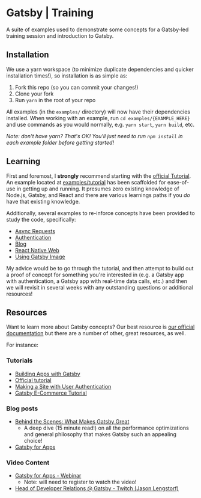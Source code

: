 # Gatsby | Training

A suite of examples used to demonstrate some concepts for a Gatsby-led training session and introduction to Gatsby.

## Installation

We use a yarn workspace (to minimize duplicate dependencies and quicker installation times!), so installation is as simple as:

1. Fork this repo (so you can commit your changes!)
1. Clone your fork
2. Run `yarn` in the root of your repo

All examples (in the `examples/` directory) will now have their dependencies installed. When working with an example, run `cd examples/{EXAMPLE_HERE}` and use commands as you would normally, e.g. `yarn start`, `yarn build`, etc.

_Note: don't have yarn? That's OK! You'll just need to run `npm install` in each example folder before getting started!_

## Learning

First and foremost, I **strongly** recommend starting with the [official Tutorial](https://www.gatsbyjs.org/tutorial/). An example located at [examples/tutorial](./examples/tutorial) has been scaffolded for ease-of-use in getting up and running. It presumes zero existing knowledge of Node.js, Gatsby, and React and there are various learnings paths if you _do_ have that existing knowledge.

Additionally, several examples to re-inforce concepts have been provided to study the code, specifically:

- [Async Requests](./examples/async-requests)
- [Authentication](./examples/authentication)
- [Blog](./examples/blog)
- [React Native Web](./examples/react-native-web)
- [Using Gatsby Image](./examples/using-gatsby-image)

My advice would be to go through the tutorial, and then attempt to build out a proof of concept for something you're interested in (e.g. a Gatsby app with authentication, a Gatsby app with real-time data calls, etc.) and then we will revisit in several weeks with any outstanding questions or additional resources!

## Resources

Want to learn more about Gatsby concepts? Our best resource is [our official documentation](https://gatsbyjs.org/docs/) but there are a number of other, great resources, as well.

For instance:

### Tutorials

- [Building Apps with Gatsby](https://www.gatsbyjs.org/docs/building-apps-with-gatsby/)
- [Official tutorial](https://www.gatsbyjs.org/tutorial/)
- [Making a Site with User Authentication](https://www.gatsbyjs.org/tutorial/authentication-tutorial/)
- [Gatsby E-Commerce Tutorial](https://www.gatsbyjs.org/tutorial/ecommerce-tutorial/)

### Blog posts

- [Behind the Scenes: What Makes Gatsby Great](https://www.gatsbyjs.org/blog/2019-04-02-behind-the-scenes-what-makes-gatsby-great/)
    - A deep dive (15 minute read!) on all the performance optimizations and general philosophy that makes Gatsby such an appealing choice!
- [Gatsby for Apps](https://www.gatsbyjs.org/blog/2018-11-07-gatsby-for-apps/)

### Video Content

- [Gatsby for Apps - Webinar](https://www.gatsbyjs.com/build-web-apps-webinar)
    - Note: will need to register to watch the video!
- [Head of Developer Relations @ Gatsby - Twitch (Jason Lengstorf)](https://www.twitch.tv/jlengstorf)

